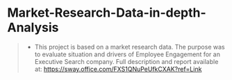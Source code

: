 # Market-Research-Data-in-depth-Analysis
>* This project is based on a market research data. The purpose was to evaluate situation and drivers of Employee Engagement for an Executive Search company. Full description and report available at: https://sway.office.com/FXS1QNuPeUfkCXAK?ref=Link

